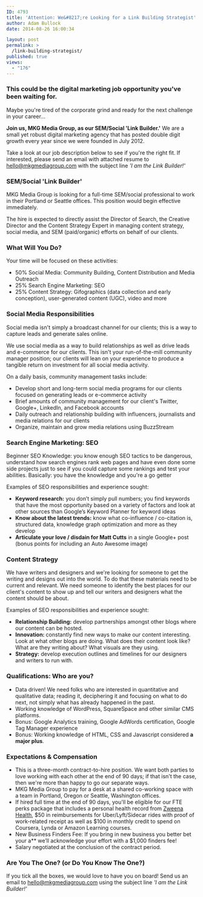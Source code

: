 ```yaml
---
ID: 4793
title: 'Attention: We&#8217;re Looking for a Link Building Strategist'
author: Adam Bullock
date: 2014-08-26 16:00:34

layout: post
permalink: >
  /link-building-strategist/
published: true
views:
  - "176"
---
```

<h3>This could be the digital marketing job opportunity you've been waiting for.</h3>

<p>Maybe you're tired of the corporate grind and ready for the next challenge in your career...</p>

<p><strong>Join us, MKG Media Group, as our SEM/Social 'Link Builder.'</strong> We are a small yet robust digital marketing agency that has posted double digit growth every year since we were founded in July 2012.</p>

<p>Take a look at our job description below to see if you're the right fit. If interested, please send an email with attached resume to <a href="mailto:hello@mkgmediagroup.com">hello@mkgmediagroup.com</a> with the subject line <i>'I am the Link Builder!'</i></p>
<!--more-->

<h3>SEM/Social 'Link Builder'</h3>

<p>MKG Media Group is looking for a full-time SEM/social professional to work in their Portland or Seattle offices. This position would begin effective immediately.</p>

<p>The hire is expected to directly assist the Director of Search, the Creative Director and the Content Strategy Expert in managing content strategy, social media, and SEM (paid/organic) efforts on behalf of our clients.</p>

<h3>What Will You Do?</h3>

<p>Your time will be focused on these activities:</p>
<ul>
<li>50% Social Media: Community Building, Content Distribution and Media Outreach</li>
<li>25% Search Engine Marketing: SEO</li>
<li>25% Content Strategy: Gifographics (data collection and early conception), user-generated content (UGC), video and more</li>
</ul>


<h3>Social Media Responsibilities</h3>

<p>Social media isn't simply a broadcast channel for our clients; this is a way to capture leads and generate sales online.</p>

<p>We use social media as a way to build relationships as well as drive leads and e-commerce for our clients. This isn't your run-of-the-mill community manager position; our clients will lean on your experience to produce a tangible return on investment for all social media activity.</p>

<p>On a daily basis, community management tasks include:</p>
<ul>
<li>Develop short and long-term social media programs for our clients focused on generating leads or e-commerce activity</li>
<li>Brief amounts of community management for our client's Twitter, Google+, LinkedIn, and Facebook accounts</li>
<li>Daily outreach and relationship building with influencers, journalists and media relations for our clients</li>
<li>Organize, maintain and grow media relations using BuzzStream</li>
</ul>


<h3>Search Engine Marketing: SEO</h3>

<p>Beginner SEO Knowledge:</b> you know enough SEO tactics to be dangerous, understand how search engines rank web pages and have even done some side projects just to see if you could capture some rankings and test your abilities. Basically: you have the knowledge and you're a go getter


<p>Examples of SEO responsibilities and experience sought:</p>
<ul>
<li><strong>Keyword research:</strong> you don’t simply pull numbers; you find keywords that have the most opportunity based on a variety of factors and look at other sources than Google’s Keyword Planner for keyword ideas</li>
<li><strong>Know about the latest trends:</strong> know what co-influence / co-citation is, structured data, knowledge graph optimization and more as they develop</li>
<li><strong>Articulate your love / disdain for Matt Cutts</strong> in a single Google+ post (bonus points for including an Auto Awesome image)</li>
</ul>


<h3>Content Strategy</h3>

<p>We have writers and designers and we're looking for someone to get the writing and designs out into the world. To do that these materials need to be current and relevant. We need someone to identify the best places for our client's content to show up and tell our writers and designers what the content should be about.</p>

<p>Examples of SEO responsibilities and experience sought:</p>
<ul>
<li><strong>Relationship Building:</strong> develop partnerships amongst other blogs where our content can be hosted.</li>
<li><strong>Innovation: </strong> constantly find new ways to make our content interesting. Look at what other blogs are doing. What does their content look like? What are they writing about? What visuals are they using.</li>
<li><strong>Strategy:</strong> develop execution outlines and timelines for our designers and writers to run with.</li>
</ul>

<h3>Qualifications: Who are you?</h3>

<p>
<ul>
<li>Data driven! We need folks who are interested in quantitative and qualitative data; reading it, deciphering it and focusing on what to do next, not simply what has already happened in the past.</li>
<li>Working knowledge of WordPress, SquareSpace and other similar CMS platforms.</li>
<li>Bonus: Google Analytics training, Google AdWords certification, Google Tag Manager experience</li>
<li>Bonus: Working knowledge of HTML, CSS and Javascript considered <strong>a major plus</strong>.</li>
</ul>
</p>

<h3>Expectations &amp; Compensation</h3>
<ul>
<li>This is a three-month contract-to-hire position. We want both parties to love working with each other at the end of 90 days; if that isn't the case, then we're more than happy to go our separate ways.</li>
<li>MKG Media Group to pay for a desk at a shared co-working space with a team in Portland, Oregon or Seattle, Washington offices.</li>
<li>If hired full time at the end of 90 days, you'll be eligible for our FTE perks package that includes a personal health record from <a href="http://zweenahealth.com" target="_blank">Zweena Health</a>, $50 in reimbursements for Uber/Lyft/Sidecar rides with proof of work-related receipt as well as $100 in monthly credit to spend on Coursera, Lynda or Amazon Learning courses.</li>
<li>New Business Finders Fee: If you bring in new business you better bet your a** we’ll acknowledge your effort with a $1,000 finders fee!</li>
<li>Salary negotiated at the conclusion of the contract period.</li>
</ul>
</p>

<h3>Are You The One? (or Do You Know The One?)</h3>

<p>If you tick all the boxes, we would love to have you on board! Send us an email to <a href="mailto:hello@mkgmediagroup.com">hello@mkgmediagroup.com</a> using the subject line <i>'I am the Link Builder!'</i></p>